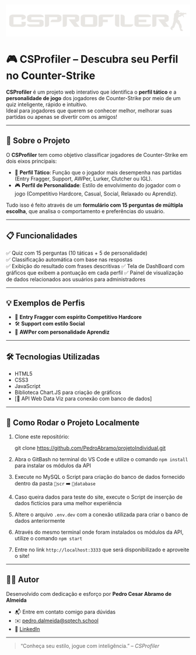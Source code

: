 ![logo CSPROFILER](public/css/images/csprofiler.png)
# 🎮 CSProfiler – Descubra seu Perfil no Counter-Strike

**CSProfiler** é um projeto web interativo que identifica o **perfil tático** e a **personalidade de jogo** dos jogadores de Counter-Strike por meio de um quiz inteligente, rápido e intuitivo.  
Ideal para jogadores que querem se conhecer melhor, melhorar suas partidas ou apenas se divertir com os amigos!

---

## 🧠 Sobre o Projeto

O **CSProfiler** tem como objetivo classificar jogadores de Counter-Strike em dois eixos principais:

- 🔫 **Perfil Tático**: Função que o jogador mais desempenha nas partidas (Entry Fragger, Support, AWPer, Lurker, Clutcher ou IGL).
- 🎮 **Perfil de Personalidade**: Estilo de envolvimento do jogador com o jogo (Competitivo Hardcore, Casual, Social, Relaxado ou Aprendiz).

Tudo isso é feito através de um **formulário com 15 perguntas de múltipla escolha**, que analisa o comportamento e preferências do usuário.

---

## 📋 Funcionalidades

✅ Quiz com 15 perguntas (10 táticas + 5 de personalidade)  
✅ Classificação automática com base nas respostas  
✅ Exibição do resultado com frases descritivas
✅ Tela de DashBoard com gráficos que exibem a pontuação em cada perfil
✅ Painel de visualização de dados relacionados aos usuários para administradores



---

## 💡 Exemplos de Perfis

- 🧨 **Entry Fragger com espírito Competitivo Hardcore**  
- 🛠️ **Support com estilo Social**  
- 🎯 **AWPer com personalidade Aprendiz**

---

## 🛠️ Tecnologias Utilizadas

- HTML5  
- CSS3  
- JavaScript 
- Biblioteca Chart.JS para criação de gráficos
- [🔗 API Web Data Viz para conexão com banco de dados]


---


## 🚀 Como Rodar o Projeto Localmente

1. Clone este repositório:
   
   git clone https://github.com/PedroAbramo/projetoIndividual.git

2. Abra o GitBash no terminal do VS Code e utilize o comando `npm install` para instalar os módulos da API

3. Execute no MySQL o Script para criação do banco de dados fornecido dentro da pasta `📁scr` ➡️ `📁database`

4. Caso queira dados para teste do site, execute o Script de inserção de dados fictícios para uma melhor experiência

5. Altere o arquivo `.env.dev` com a conexão utilizada para criar o banco de dados anteriormente

5. Através do mesmo terminal onde foram instalados os módulos da API, utilize o comando `npm start`

4. Entre no link `http://localhost:3333` que será disponibilizado e aproveite o site!



---

## 👨‍💻 Autor

Desenvolvido com dedicação e esforço por **Pedro Cesar Abramo de Almeida**  
- 📬 Entre em contato comigo para dúvidas
- ✉️ pedro.dalmeida@sptech.school 
- 🔗 [LinkedIn](https://www.linkedin.com/in/pedro-cesar-0a91002ab/)

---

> “Conheça seu estilo, jogue com inteligência.” – *CSProfiler*
